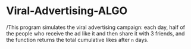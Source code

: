 # Viral-Advertising-ALGO

/This program simulates the viral advertising campaign: each day, half of the people who receive the ad like it and then share it with 3 friends, and the function returns the total cumulative likes after `n` days.
